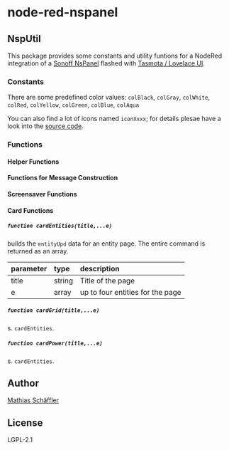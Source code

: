 # node-red-nspanel

## NspUtil

This package provides some constants and utility funtions for a NodeRed integration of a 
[Sonoff NsPanel](https://sonoff.tech/product/central-control-panel/nspanel/)
flashed with [Tasmota / Lovelace UI](https://docs.nspanel.pky.eu/).

### Constants

There are some predefined color values: `colBlack`, `colGray`, `colWhite`, `colRed`, `colYellow`, 
`colGreen`, `colBlue`, `colAqua`

You can also find a lot of icons named `iconXxxx`; for details plesae have a look into the 
[source code](nsp_utilities.js).

### Functions

#### Helper Functions

#### Functions for Message Construction

#### Screensaver Functions

#### Card Functions

##### `function cardEntities(title,...e)`

builds the `entityUpd` data for an entity page.
The entire command is returned as an array.

|parameter| type | description |
|:--------|:-----|:------------|
|title | string | Title of the page|
|e|array| up to four entities for the page|

##### `function cardGrid(title,...e)`
s. `cardEntities`.

##### `function cardPower(title,...e)`
s. `cardEntities`.

## Author

[Mathias Schäffler](https://github.com/m-schaeffler)

## License

LGPL-2.1

